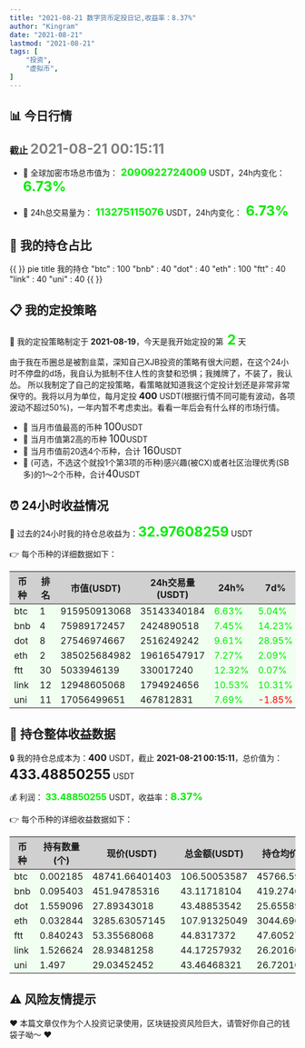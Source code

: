 ```yaml
---
title: "2021-08-21 数字货币定投日记,收益率：8.37%"
author: "Kingram"
date: "2021-08-21"
lastmod: "2021-08-21"
tags: [
    "投资",
	"虚拟币",
]
---
```


##  📊 今日行情
### 截止 <font color=grey size=5 >**2021-08-21 00:15:11**</font>
- 🍖 全球加密市场总市值为：<font color=#00EC00 size=4 > **2090922724009**</font> USDT，24h内变化：<font color=#00EC00 size=5 > **6.73%**</font>

- 🍤 24h总交易量为：<font color=#00EC00 size=4 > **113275115076**</font> USDT，24h内变化：<font color=#00EC00 size=5 > **6.73%**</font>

## 🎨 我的持仓占比
{{ <mermaid> }}
pie title 我的持仓
"btc" : 100
"bnb" : 40
"dot" : 40
"eth" : 100
"ftt" : 40
"link" : 40
"uni" : 40
{{ </mermaid> }}

## 📋 我的定投策略
📎 我的定投策略制定于 **2021-08-19**，今天是我开始定投的第<font color=#00EC00 size=5 > **2**</font> 天

<div>由于我在币圈总是被割韭菜，深知自己XJB投资的策略有很大问题，在这个24小时不停盘的d场，我自认为抵制不住人性的贪婪和恐惧；我摊牌了，不装了，我认怂。
所以我制定了自己的定投策略，看策略就知道我这个定投计划还是非常非常保守的。我将以月为单位，每月定投 <font size=3 ><strong> 400 </strong></font> USDT(根据行情不同可能有波动，各项波动不超过50%)，一年内暂不考虑卖出。看看一年后会有什么样的市场行情。</div>

- 🥇 当月市值最高的币种 <font size=4 >100</font>USDT
- 🥈 当月市值第2高的币种 <font size=4 >100</font>USDT
- 🥉 当月市值前20选4个币种，合计 <font size=4 >160</font>USDT
- 🏅 (可选，不选这个就投1个第3项的币种)感兴趣(被CX)或者社区治理优秀(SB多)的1～2个币种，合计<font size=4 >40</font>USDT

## ⏰ 24小时收益情况
📌 过去的24小时我的持仓总收益为：<font color=#00EC00 size=5 >**32.97608259**</font> USDT

👉 每个币种的详细数据如下：
<table>
    <thead><tr bgcolor="#d0d0d0" ><th>币种</th><th>排名</th><th>市值(USDT)</th><th>24h交易量(USDT)</th><th>24h%</th><th>7d%</th><th>24h收益</th></tr></thead>
    <tbody>
    <tr>
        <td bgcolor=#F0FFF0>btc</td>
        <td bgcolor=#F0FFF0>1</td>
        <td bgcolor=#F0FFF0>915950913068</td>
        <td bgcolor=#F0FFF0>35143340184</td>
        <td bgcolor=#F0FFF0><font color=#00EC00>6.63%</font></td>
        <td bgcolor=#F0FFF0><font color=#00EC00>5.04%</font></td>
        <td bgcolor=#F0FFF0><font color=#00EC00 size=3 ><strong>6.62628003</strong></font></td>
    </tr>
    <tr>
        <td bgcolor=#F0FFF0>bnb</td>
        <td bgcolor=#F0FFF0>4</td>
        <td bgcolor=#F0FFF0>75989172457</td>
        <td bgcolor=#F0FFF0>2424890518</td>
        <td bgcolor=#F0FFF0><font color=#00EC00>7.45%</font></td>
        <td bgcolor=#F0FFF0><font color=#00EC00>14.23%</font></td>
        <td bgcolor=#F0FFF0><font color=#00EC00 size=3 ><strong>2.98960101</strong></font></td>
    </tr>
    <tr>
        <td bgcolor=#F0FFF0>dot</td>
        <td bgcolor=#F0FFF0>8</td>
        <td bgcolor=#F0FFF0>27546974667</td>
        <td bgcolor=#F0FFF0>2516249242</td>
        <td bgcolor=#F0FFF0><font color=#00EC00>9.61%</font></td>
        <td bgcolor=#F0FFF0><font color=#00EC00>28.95%</font></td>
        <td bgcolor=#F0FFF0><font color=#00EC00 size=3 ><strong>3.8142305</strong></font></td>
    </tr>
    <tr>
        <td bgcolor=#F0FFF0>eth</td>
        <td bgcolor=#F0FFF0>2</td>
        <td bgcolor=#F0FFF0>385025684982</td>
        <td bgcolor=#F0FFF0>19616547917</td>
        <td bgcolor=#F0FFF0><font color=#00EC00>7.27%</font></td>
        <td bgcolor=#F0FFF0><font color=#00EC00>2.09%</font></td>
        <td bgcolor=#F0FFF0><font color=#00EC00 size=3 ><strong>7.31800314</strong></font></td>
    </tr>
    <tr>
        <td bgcolor=#F0FFF0>ftt</td>
        <td bgcolor=#F0FFF0>30</td>
        <td bgcolor=#F0FFF0>5033946139</td>
        <td bgcolor=#F0FFF0>330017240</td>
        <td bgcolor=#F0FFF0><font color=#00EC00>12.32%</font></td>
        <td bgcolor=#F0FFF0><font color=#00EC00>0.07%</font></td>
        <td bgcolor=#F0FFF0><font color=#00EC00 size=3 ><strong>4.91569785</strong></font></td>
    </tr>
    <tr>
        <td bgcolor=#F0FFF0>link</td>
        <td bgcolor=#F0FFF0>12</td>
        <td bgcolor=#F0FFF0>12948605068</td>
        <td bgcolor=#F0FFF0>1794924656</td>
        <td bgcolor=#F0FFF0><font color=#00EC00>10.53%</font></td>
        <td bgcolor=#F0FFF0><font color=#00EC00>10.31%</font></td>
        <td bgcolor=#F0FFF0><font color=#00EC00 size=3 ><strong>4.20933434</strong></font></td>
    </tr>
    <tr>
        <td bgcolor=#F0FFF0>uni</td>
        <td bgcolor=#F0FFF0>11</td>
        <td bgcolor=#F0FFF0>17056499651</td>
        <td bgcolor=#F0FFF0>467812831</td>
        <td bgcolor=#F0FFF0><font color=#00EC00>7.69%</font></td>
        <td bgcolor=#F0FFF0><font color=#FF0000>-1.85%</font></td>
        <td bgcolor=#F0FFF0><font color=#00EC00 size=3 ><strong>3.10293572</strong></font></td>
    </tr>
    </tbody>
</table>

## 🎯 持仓整体收益数据

🔒 我的持仓总成本为：<font size=3 >**400**</font> USDT，截止 **2021-08-21 00:15:11**，总价值为：<font  size=5 >**433.48850255**</font> USDT

💰 利润： <font color=#00EC00 size=3 >**33.48850255**</font> USDT，收益率：<font color=#00EC00 size=4 >**8.37%**</font>

👉 每个币种的详细收益数据如下：

<table>
    <thead><tr bgcolor="#d0d0d0" ><th>币种</th><th>持有数量(个)</th><th>现价(USDT)</th><th>总金额(USDT)</th><th>持仓均价(USDT)</th><th>成本(USDT)</th><th>利润(USDT)</th><th>收益率</th></tr></thead>
    <tbody>
    <tr>
        <td bgcolor=#F0FFF0>btc</td>
        <td bgcolor=#F0FFF0>0.002185</td>
        <td bgcolor=#F0FFF0>48741.66401403</td>
        <td bgcolor=#F0FFF0>106.50053587</td>
        <td bgcolor=#F0FFF0>45766.59038902</td>
        <td bgcolor=#F0FFF0>100</td>
        <td bgcolor=#F0FFF0>6.50053587</td>
        <td bgcolor=#F0FFF0><font color=#00EC00 size=3 ><strong>6.50%</strong></font></td>
    </tr>
    <tr>
        <td bgcolor=#F0FFF0>bnb</td>
        <td bgcolor=#F0FFF0>0.095403</td>
        <td bgcolor=#F0FFF0>451.94785316</td>
        <td bgcolor=#F0FFF0>43.11718104</td>
        <td bgcolor=#F0FFF0>419.27402702</td>
        <td bgcolor=#F0FFF0>40</td>
        <td bgcolor=#F0FFF0>3.11718104</td>
        <td bgcolor=#F0FFF0><font color=#00EC00 size=3 ><strong>7.79%</strong></font></td>
    </tr>
    <tr>
        <td bgcolor=#F0FFF0>dot</td>
        <td bgcolor=#F0FFF0>1.559096</td>
        <td bgcolor=#F0FFF0>27.89343018</td>
        <td bgcolor=#F0FFF0>43.48853542</td>
        <td bgcolor=#F0FFF0>25.6558929</td>
        <td bgcolor=#F0FFF0>40</td>
        <td bgcolor=#F0FFF0>3.48853542</td>
        <td bgcolor=#F0FFF0><font color=#00EC00 size=3 ><strong>8.72%</strong></font></td>
    </tr>
    <tr>
        <td bgcolor=#F0FFF0>eth</td>
        <td bgcolor=#F0FFF0>0.032844</td>
        <td bgcolor=#F0FFF0>3285.63057145</td>
        <td bgcolor=#F0FFF0>107.91325049</td>
        <td bgcolor=#F0FFF0>3044.69613933</td>
        <td bgcolor=#F0FFF0>100</td>
        <td bgcolor=#F0FFF0>7.91325049</td>
        <td bgcolor=#F0FFF0><font color=#00EC00 size=3 ><strong>7.91%</strong></font></td>
    </tr>
    <tr>
        <td bgcolor=#F0FFF0>ftt</td>
        <td bgcolor=#F0FFF0>0.840243</td>
        <td bgcolor=#F0FFF0>53.35568068</td>
        <td bgcolor=#F0FFF0>44.8317372</td>
        <td bgcolor=#F0FFF0>47.60527609</td>
        <td bgcolor=#F0FFF0>40</td>
        <td bgcolor=#F0FFF0>4.8317372</td>
        <td bgcolor=#F0FFF0><font color=#00EC00 size=3 ><strong>12.08%</strong></font></td>
    </tr>
    <tr>
        <td bgcolor=#F0FFF0>link</td>
        <td bgcolor=#F0FFF0>1.526624</td>
        <td bgcolor=#F0FFF0>28.93481258</td>
        <td bgcolor=#F0FFF0>44.17257932</td>
        <td bgcolor=#F0FFF0>26.20160563</td>
        <td bgcolor=#F0FFF0>40</td>
        <td bgcolor=#F0FFF0>4.17257932</td>
        <td bgcolor=#F0FFF0><font color=#00EC00 size=3 ><strong>10.43%</strong></font></td>
    </tr>
    <tr>
        <td bgcolor=#F0FFF0>uni</td>
        <td bgcolor=#F0FFF0>1.497</td>
        <td bgcolor=#F0FFF0>29.03452452</td>
        <td bgcolor=#F0FFF0>43.46468321</td>
        <td bgcolor=#F0FFF0>26.72010688</td>
        <td bgcolor=#F0FFF0>40</td>
        <td bgcolor=#F0FFF0>3.46468321</td>
        <td bgcolor=#F0FFF0><font color=#00EC00 size=3 ><strong>8.66%</strong></font></td>
    </tr>
    </tbody>
</table>

## ⚠️ 风险友情提示
❤️ 本篇文章仅作为个人投资记录使用，区块链投资风险巨大，请管好你自己的钱袋子呦～ ❤️